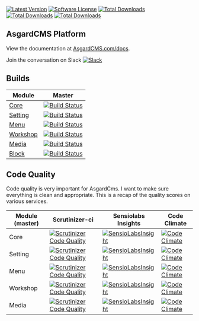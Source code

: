 [![Latest Version](https://img.shields.io/github/release/asgardcms/platform.svg?style=flat-square)](https://github.com/asgardcms/platform/releases)
[![Software License](https://img.shields.io/badge/license-MIT-brightgreen.svg?style=flat-square)](LICENSE.md)
[![Total Downloads](https://img.shields.io/packagist/dd/asgardcms/platform.svg?style=flat-square)](https://packagist.org/packages/asgardcms/platform)
[![Total Downloads](https://img.shields.io/packagist/dm/asgardcms/platform.svg?style=flat-square)](https://packagist.org/packages/asgardcms/platform)
[![Total Downloads](https://img.shields.io/packagist/dt/asgardcms/platform.svg?style=flat-square)](https://packagist.org/packages/asgardcms/platform)

## AsgardCMS Platform

View the documentation at [AsgardCMS.com/docs](http://asgardcms.com/docs/).

Join the conversation on Slack [![Slack](http://slack.asgardcms.com/badge.svg)](http://slack.asgardcms.com/)

## Builds

| Module | Master |
| ---------------- | --------------- |
| [Core](https://github.com/AsgardCms/Core)  | [![Build Status](https://travis-ci.org/AsgardCms/Core.svg?branch=master)](https://travis-ci.org/AsgardCms/Core)
| [Setting](https://github.com/AsgardCms/Setting)  | [![Build Status](https://travis-ci.org/AsgardCms/Setting.svg?branch=master)](https://travis-ci.org/AsgardCms/Setting)
| [Menu](https://github.com/AsgardCms/Menu)  | [![Build Status](https://travis-ci.org/AsgardCms/Menu.svg?branch=master)](https://travis-ci.org/AsgardCms/Menu)
| [Workshop](https://github.com/AsgardCms/Workshop)  | [![Build Status](https://travis-ci.org/AsgardCms/Workshop.svg?branch=master)](https://travis-ci.org/AsgardCms/Workshop) 
| [Media](https://github.com/AsgardCms/Media)  | [![Build Status](https://travis-ci.org/AsgardCms/Media.svg?branch=master)](https://travis-ci.org/AsgardCms/Media) 
| [Block](https://github.com/AsgardCms/Block) | [![Build Status](https://travis-ci.org/AsgardCms/Block.svg?branch=master)](https://travis-ci.org/AsgardCms/Block)

## Code Quality

Code quality is very important for AsgardCms. I want to make sure everything is clean and appropriate. This is a recap of the quality scores on various services.

| Module (master) | Scrutinizer-ci | Sensiolabs Insights | Code Climate |
| --------------- | -------------- | ------------------- | ------------ |
| Core | [![Scrutinizer Code Quality](https://scrutinizer-ci.com/g/AsgardCms/Core/badges/quality-score.png?b=master)](https://scrutinizer-ci.com/g/AsgardCms/Core/?branch=master) | [![SensioLabsInsight](https://insight.sensiolabs.com/projects/57e26b38-6275-4608-96e2-44047aaed5c2/mini.png)](https://insight.sensiolabs.com/projects/57e26b38-6275-4608-96e2-44047aaed5c2) | [![Code Climate](https://codeclimate.com/github/AsgardCms/Core/badges/gpa.svg)](https://codeclimate.com/github/AsgardCms/Core) |
| Setting | [![Scrutinizer Code Quality](https://scrutinizer-ci.com/g/AsgardCms/Setting/badges/quality-score.png?b=master)](https://scrutinizer-ci.com/g/AsgardCms/Setting/?branch=master) | [![SensioLabsInsight](https://insight.sensiolabs.com/projects/92d544b4-a3ca-4c2a-9ffd-0741c521cb14/mini.png)](https://insight.sensiolabs.com/projects/92d544b4-a3ca-4c2a-9ffd-0741c521cb14) | [![Code Climate](https://codeclimate.com/github/AsgardCms/Setting/badges/gpa.svg)](https://codeclimate.com/github/AsgardCms/Setting) |
| Menu | [![Scrutinizer Code Quality](https://scrutinizer-ci.com/g/AsgardCms/Menu/badges/quality-score.png?b=master)](https://scrutinizer-ci.com/g/AsgardCms/Menu/?branch=master) | [![SensioLabsInsight](https://insight.sensiolabs.com/projects/f6ca068c-662b-4606-9bee-262abc858f02/mini.png)](https://insight.sensiolabs.com/projects/f6ca068c-662b-4606-9bee-262abc858f02) | [![Code Climate](https://codeclimate.com/github/AsgardCms/Menu/badges/gpa.svg)](https://codeclimate.com/github/AsgardCms/Menu) |
| Workshop | [![Scrutinizer Code Quality](https://scrutinizer-ci.com/g/AsgardCms/Workshop/badges/quality-score.png?b=master)](https://scrutinizer-ci.com/g/AsgardCms/Workshop/?branch=master) | [![SensioLabsInsight](https://insight.sensiolabs.com/projects/d6258dc8-cd2a-4288-94a5-8a8089e6609e/mini.png)](https://insight.sensiolabs.com/projects/d6258dc8-cd2a-4288-94a5-8a8089e6609e) | [![Code Climate](https://codeclimate.com/github/AsgardCms/Workshop/badges/gpa.svg)](https://codeclimate.com/github/AsgardCms/Workshop) |
| Media | [![Scrutinizer Code Quality](https://scrutinizer-ci.com/g/AsgardCms/Media/badges/quality-score.png?b=master)](https://scrutinizer-ci.com/g/AsgardCms/Media/?branch=master) | [![SensioLabsInsight](https://insight.sensiolabs.com/projects/648270bf-8b9c-4994-b006-a948fef307b2/mini.png)](https://insight.sensiolabs.com/projects/648270bf-8b9c-4994-b006-a948fef307b2) | [![Code Climate](https://codeclimate.com/github/AsgardCms/Media/badges/gpa.svg)](https://codeclimate.com/github/AsgardCms/Media) |
